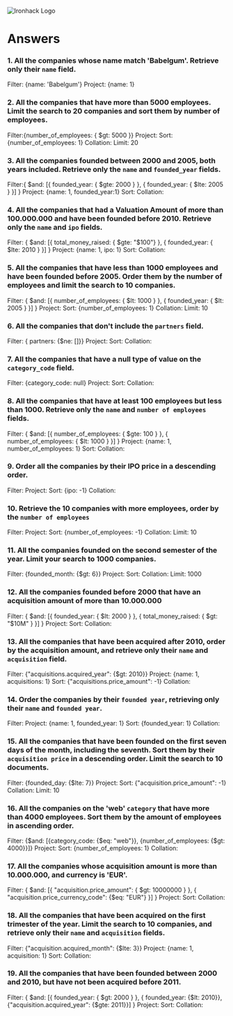 ![Ironhack Logo](https://i.imgur.com/1QgrNNw.png)

# Answers

### 1. All the companies whose name match 'Babelgum'. Retrieve only their `name` field.

Filter: {name: 'Babelgum'}
Project: {name: 1}

### 2. All the companies that have more than 5000 employees. Limit the search to 20 companies and sort them by **number of employees**.

Filter:{number_of_employees: { $gt: 5000 }}
Project: 
Sort: {number_of_employees: 1}
Collation: 
Limit: 20

### 3. All the companies founded between 2000 and 2005, both years included. Retrieve only the `name` and `founded_year` fields.

Filter:{ $and: [{ founded_year: { $gte: 2000 } }, { founded_year: { $lte: 2005 } }] }
Project: {name: 1, founded_year:1}
Sort: 
Collation: 

### 4. All the companies that had a Valuation Amount of more than 100.000.000 and have been founded before 2010. Retrieve only the `name` and `ipo` fields.

Filter: { $and: [{ total_money_raised: { $gte: "$100"} }, { founded_year: { $lte: 2010 } }] }
Project: {name: 1, ipo: 1}
Sort: 
Collation: 

### 5. All the companies that have less than 1000 employees and have been founded before 2005. Order them by the number of employees and limit the search to 10 companies.

Filter: { $and: [{ number_of_employees: { $lt: 1000 } }, { founded_year: { $lt: 2005 } }] }
Project: 
Sort: {number_of_employees: 1}
Collation: 
Limit: 10

### 6. All the companies that don't include the `partners` field.

Filter: { partners: {$ne: []}}
Project: 
Sort: 
Collation: 

### 7. All the companies that have a null type of value on the `category_code` field.


Filter: {category_code: null}
Project: 
Sort: 
Collation: 


### 8. All the companies that have at least 100 employees but less than 1000. Retrieve only the `name` and `number of employees` fields.

Filter: { $and: [{ number_of_employees: { $gte: 100 } }, { number_of_employees: { $lt: 1000 } }] }
Project: {name: 1, number_of_employees: 1}
Sort: 
Collation: 



### 9. Order all the companies by their IPO price in a descending order.

Filter: 
Project: 
Sort: {ipo: -1}
Collation:

### 10. Retrieve the 10 companies with more employees, order by the `number of employees`

Filter: 
Project: 
Sort: {number_of_employees: -1}
Collation:
Limit: 10

### 11. All the companies founded on the second semester of the year. Limit your search to 1000 companies.

Filter: {founded_month: {$gt: 6}}
Project: 
Sort: 
Collation:
Limit: 1000

### 12. All the companies founded before 2000 that have an acquisition amount of more than 10.000.000

Filter: { $and: [{ founded_year: { $lt: 2000 } }, { total_money_raised: { $gt: "$10M" } }] }
Project: 
Sort: 
Collation:

### 13. All the companies that have been acquired after 2010, order by the acquisition amount, and retrieve only their `name` and `acquisition` field.


Filter: {"acquisitions.acquired_year": {$gt: 2010}}
Project: {name: 1, acquisitions: 1}
Sort: {"acquisitions.price_amount": -1}
Collation:

### 14. Order the companies by their `founded year`, retrieving only their `name` and `founded year`.

Filter: 
Project: {name: 1, founded_year: 1}
Sort: {founded_year: 1}
Collation:

### 15. All the companies that have been founded on the first seven days of the month, including the seventh. Sort them by their `acquisition price` in a descending order. Limit the search to 10 documents.

Filter: {founded_day: {$lte: 7}}
Project: 
Sort: {"acquisition.price_amount": -1}
Collation:
Limit: 10

### 16. All the companies on the 'web' `category` that have more than 4000 employees. Sort them by the amount of employees in ascending order.

Filter: {$and: [{category_code: {$eq: "web"}}, {number_of_employees: {$gt: 4000}}]}
Project: 
Sort: {number_of_employees: 1}
Collation:

### 17. All the companies whose acquisition amount is more than 10.000.000, and currency is 'EUR'.   

Filter: { $and: [{ "acquisition.price_amount": { $gt: 10000000 } }, { "acquisition.price_currency_code": {$eq: "EUR"} }] }
Project: 
Sort: 
Collation:

### 18. All the companies that have been acquired on the first trimester of the year. Limit the search to 10 companies, and retrieve only their `name` and `acquisition` fields.

Filter: {"acquisition.acquired_month": {$lte: 3}}
Project: {name: 1, acquisition: 1}
Sort: 
Collation:

### 19. All the companies that have been founded between 2000 and 2010, but have not been acquired before 2011.

Filter: { $and: [{ founded_year: { $gt: 2000 } }, { founded_year: {$lt: 2010}}, {"acquisition.acquired_year": {$gte: 2011}}] } 
Project: 
Sort: 
Collation:



<!-- hola -->